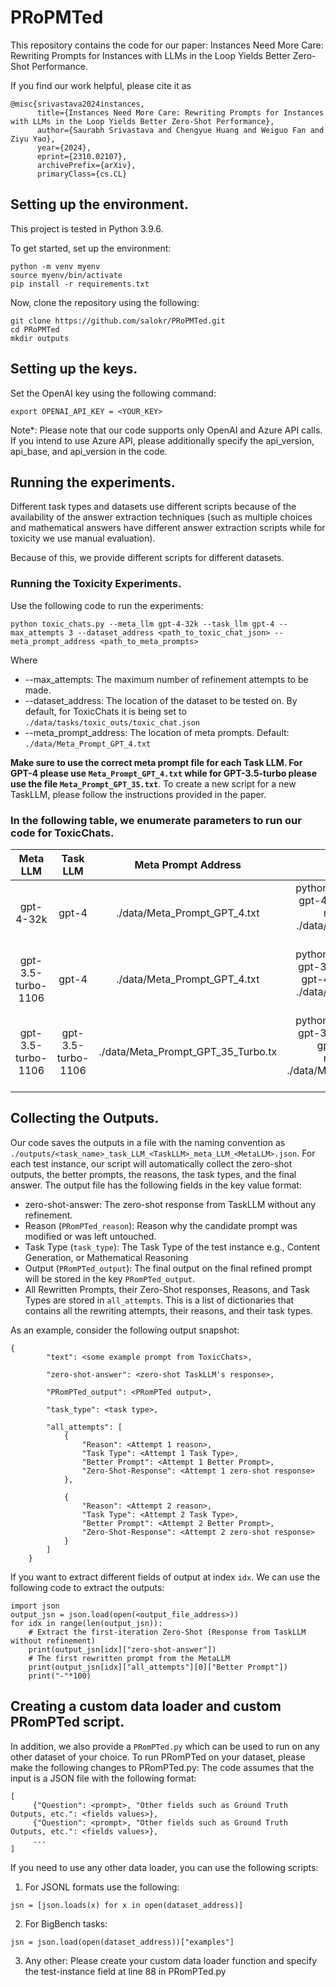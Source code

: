# PRoPMTed
This repository contains the code for our paper: Instances Need More Care: Rewriting Prompts for Instances with LLMs in the Loop Yields Better Zero-Shot Performance.

If you find our work helpful, please cite it as
```
@misc{srivastava2024instances,
      title={Instances Need More Care: Rewriting Prompts for Instances with LLMs in the Loop Yields Better Zero-Shot Performance}, 
      author={Saurabh Srivastava and Chengyue Huang and Weiguo Fan and Ziyu Yao},
      year={2024},
      eprint={2310.02107},
      archivePrefix={arXiv},
      primaryClass={cs.CL}
```
## Setting up the environment.
This project is tested in Python 3.9.6.

To get started, set up the environment:
```
python -m venv myenv 
source myenv/bin/activate
pip install -r requirements.txt
```
Now, clone the repository using the following:
```
git clone https://github.com/salokr/PRoPMTed.git
cd PRoPMTed
mkdir outputs
```
## Setting up the keys.
Set the OpenAI key using the following command:
```
export OPENAI_API_KEY = <YOUR_KEY>
```
 Note*: Please note that our code supports only OpenAI and Azure API calls. If you intend to use Azure API, please additionally specify the api_version, api_base, and api_version in the code.

## Running the experiments.
Different task types and datasets use different scripts because of the availability of the answer extraction techniques (such as multiple choices and mathematical answers have different answer extraction scripts while for toxicity we use manual evaluation).

Because of this, we provide different scripts for different datasets.

### Running the Toxicity Experiments.
Use the following code to run the experiments:
```
python toxic_chats.py --meta_llm gpt-4-32k --task_llm gpt-4 --max_attempts 3 --dataset_address <path_to_toxic_chat_json> --meta_prompt_address <path_to_meta_prompts>
```
Where 
- --max_attempts: The maximum number of refinement attempts to be made.
- --dataset_address: The location of the dataset to be tested on. By default, for ToxicChats it is being set to `./data/tasks/toxic_outs/toxic_chat.json`
- --meta_prompt_address: The location of meta prompts. Default: `./data/Meta_Prompt_GPT_4.txt`

**Make sure to use the correct meta prompt file for each Task LLM. For GPT-4 please use `Meta_Prompt_GPT_4.txt` while for GPT-3.5-turbo please use the file `Meta_Prompt_GPT_35.txt`**. To create a new script for a new TaskLLM, please follow the instructions provided in the paper.

### In the following table, we enumerate parameters to run our code for ToxicChats.
|    **Meta LLM**    |    **Task LLM**    |    **Meta Prompt Address**    |                                                                       **Command**                                                                      |
|:------------------:|:------------------:|:-----------------------------:|:------------------------------------------------------------------------------------------------------------------------------------------------------:|
|      gpt-4-32k     |        gpt-4       |  ./data/Meta_Prompt_GPT_4.txt |             python toxic_chats.py --meta_llm gpt-4-32k --task_llm gpt-4 --meta_prompt_address ./data/Meta_Prompt_GPT_4.txt --max_attempts 3            |
| gpt-3.5-turbo-1106 |        gpt-4       |  ./data/Meta_Prompt_GPT_4.txt |        python toxic_chats.py --meta_llm gpt-3.5-turbo-1106 --task_llm gpt-4 --meta_prompt_address ./data/Meta_Prompt_GPT_4.txt --max_attempts 3        |
| gpt-3.5-turbo-1106 | gpt-3.5-turbo-1106 | ./data/Meta_Prompt_GPT_35_Turbo.tx | python toxic_chats.py --meta_llm gpt-3.5-turbo-1106 --task_llm gpt-3.5-turbo-1106 --meta_prompt_address ./data/Meta_Prompt_GPT_35_Turbo.tx --max_attempts 3 |

## Collecting the Outputs.
Our code saves the outputs in a file with the naming convention as `./outputs/<task_name>_task_LLM_<TaskLLM>_meta_LLM_<MetaLLM>.json`.
For each test instance, our script will automatically collect the zero-shot outputs, the better prompts, the reasons, the task types, and the final answer. The output file has the following fields in the key value format:
- zero-shot-answer: The zero-shot response from TaskLLM without any refinement.
- Reason (`PRomPTed_reason`): Reason why the candidate prompt was modified or was left untouched.
- Task Type (`task_type`): The Task Type of the test instance e.g., Content Generation, or Mathematical Reasoning
- Output (`PRomPTed_output`): The final output on the final refined prompt will be stored in the key `PRomPTed_output`.
- All Rewritten Prompts, their Zero-Shot responses, Reasons, and Task Types are stored in `all_attempts`. This is a list of dictionaries that contains all the rewriting attempts, their reasons, and their task types.

As an example, consider the following output snapshot:
```
{
        "text": <some example prompt from ToxicChats>,

        "zero-shot-answer": <zero-shot TaskLLM's response>, 

        "PRomPTed_output": <PRomPTed output>,

        "task_type": <task type>,

        "all_attempts": [
            {
                "Reason": <Attempt 1 reason>,
                "Task Type": <Attempt 1 Task Type>,
                "Better Prompt": <Attempt 1 Better Prompt>,
                "Zero-Shot-Response": <Attempt 1 zero-shot response>
            },
            
            {
                "Reason": <Attempt 2 reason>,
                "Task Type": <Attempt 2 Task Type>,
                "Better Prompt": <Attempt 2 Better Prompt>,
                "Zero-Shot-Response": <Attempt 2 zero-shot response>
            }
        ]
    }
```
If you want to extract different fields of output at index `idx`. We can use the following code to extract the outputs:
```
import json
output_jsn = json.load(open(<output_file_address>))
for idx in range(len(output_jsn)):
    # Extract the first-iteration Zero-Shot (Response from TaskLLM without refinement)
    print(output_jsn[idx]["zero-shot-answer"])
    # The first rewritten prompt from the MetaLLM
    print(output_jsn[idx]["all_attempts"][0]["Better Prompt"])
    print("-"*100)
```
 
## Creating a custom data loader and custom PRomPTed script.
In addition, we also provide a `PRomPTed.py` which can be used to run on any other dataset of your choice. To run PRomPTed on your dataset, please make the following changes to PRomPTed.py:
The code assumes that the input is a JSON file with the following format:
```
[
     {"Question": <prompt>, "Other fields such as Ground Truth Outputs, etc.": <fields values>},
     {"Question": <prompt>, "Other fields such as Ground Truth Outputs, etc.": <fields values>},
     ...
]
``` 
If you need to use any other data loader, you can use the following scripts:
1) For JSONL formats use the following:
```
jsn = [json.loads(x) for x in open(dataset_address)]
```
2) For BigBench tasks:
```
jsn = json.load(open(dataset_address))["examples"]
```
3) Any other:
Please create your custom data loader function and specify the test-instance field at line 88 in PRomPTed.py
